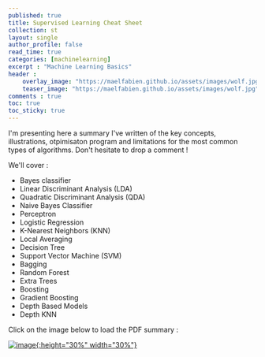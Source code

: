 ```yaml
---
published: true
title: Supervised Learning Cheat Sheet
collection: st
layout: single
author_profile: false
read_time: true
categories: [machinelearning]
excerpt : "Machine Learning Basics"
header :
    overlay_image: "https://maelfabien.github.io/assets/images/wolf.jpg"
    teaser_image: "https://maelfabien.github.io/assets/images/wolf.jpg"
comments : true
toc: true
toc_sticky: true
---
```


I'm presenting here a summary I've written of the key concepts, illustrations, otpimisaton program and limitations for the most common types of algorithms. Don't hesitate to drop a comment !

We'll cover :
- Bayes classifier
- Linear Discriminant Analysis (LDA)
- Quadratic Discriminant Analysis (QDA)
- Naive Bayes Classifier
- Perceptron
- Logistic Regression
- K-Nearest Neighbors (KNN)
- Local Averaging
- Decision Tree
- Support Vector Machine (SVM)
- Bagging
- Random Forest
- Extra Trees
- Boosting
- Gradient Boosting
- Depth Based Models
- Depth KNN

Click on the image below to load the PDF summary : 

<a href="https://github.com/maelfabien/Machine-Learning-Tutorials/blob/master/Images/supervised.pdf">![image](https://maelfabien.github.io/assets/images/sup.png){:height="30%" width="30%"}</a>

